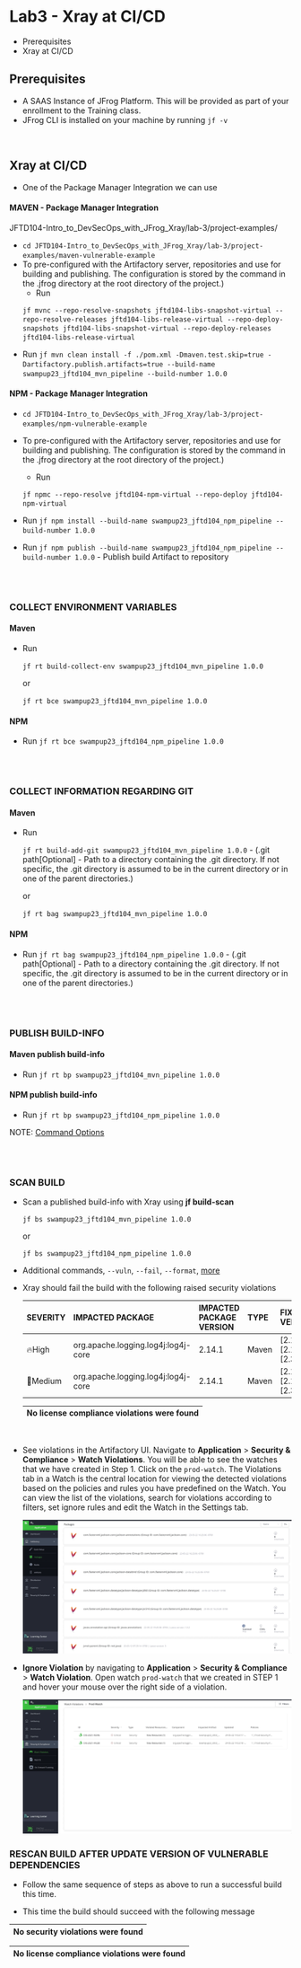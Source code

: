 # Lab3 - Xray at CI/CD 
- Prerequisites
- Xray at CI/CD

## Prerequisites
- A SAAS Instance of JFrog Platform. This will be provided as part of your enrollment to the Training class.
- JFrog CLI is installed on your machine by running `jf -v`

<br/>

## Xray at CI/CD
- One of the Package Manager Integration we can use

#### MAVEN - Package Manager Integration
JFTD104-Intro_to_DevSecOps_with_JFrog_Xray/lab-3/project-examples/
- `cd JFTD104-Intro_to_DevSecOps_with_JFrog_Xray/lab-3/project-examples/maven-vulnerable-example`
- To pre-configured with the Artifactory server, repositories and use for building and publishing. The configuration is stored by the command in the .jfrog directory at the root directory of the project.)
  - Run 
  ```
  jf mvnc --repo-resolve-snapshots jftd104-libs-snapshot-virtual --repo-resolve-releases jftd104-libs-release-virtual --repo-deploy-snapshots jftd104-libs-snapshot-virtual --repo-deploy-releases jftd104-libs-release-virtual
  ```
- Run ``jf mvn clean install -f ./pom.xml -Dmaven.test.skip=true -Dartifactory.publish.artifacts=true --build-name swampup23_jftd104_mvn_pipeline --build-number 1.0.0``

#### NPM - Package Manager Integration
- `cd JFTD104-Intro_to_DevSecOps_with_JFrog_Xray/lab-3/project-examples/npm-vulnerable-example`
- To pre-configured with the Artifactory server, repositories and use for building and publishing. The configuration is stored by the command in the .jfrog directory at the root directory of the project.)

  - Run 
  ```
  jf npmc --repo-resolve jftd104-npm-virtual --repo-deploy jftd104-npm-virtual 
  ```
- Run ``jf npm install --build-name swampup23_jftd104_npm_pipeline --build-number 1.0.0``
- Run ``jf npm publish --build-name swampup23_jftd104_npm_pipeline --build-number 1.0.0`` - Publish build Artifact to repository

<br />
<br />

### COLLECT ENVIRONMENT VARIABLES
#### Maven
- Run

  ``jf rt build-collect-env swampup23_jftd104_mvn_pipeline 1.0.0``

  or

  ``jf rt bce swampup23_jftd104_mvn_pipeline 1.0.0``

#### NPM
- Run ``jf rt bce swampup23_jftd104_npm_pipeline 1.0.0``

<br />
<br />

### COLLECT INFORMATION REGARDING GIT
#### Maven
- Run

  ``jf rt build-add-git swampup23_jftd104_mvn_pipeline 1.0.0`` - (.git path[Optional] - Path to a directory containing the .git directory. If not specific, the .git directory is assumed to be in the current directory or in one of the parent directories.)

  or

  ``jf rt bag swampup23_jftd104_mvn_pipeline 1.0.0``

#### NPM
- Run ``jf rt bag swampup23_jftd104_npm_pipeline 1.0.0``  - (.git path[Optional] - Path to a directory containing the .git directory. If not specific, the .git directory is assumed to be in the current directory or in one of the parent directories.)

<br />
<br />

### PUBLISH BUILD-INFO
#### Maven publish build-info
- Run ``jf rt bp swampup23_jftd104_mvn_pipeline 1.0.0``

#### NPM publish build-info
- Run ``jf rt bp swampup23_jftd104_npm_pipeline 1.0.0``

NOTE: [Command Options](https://www.jfrog.com/confluence/display/CLI/CLI+for+JFrog+Artifactory#CLIforJFrogArtifactory-PublishingBuild-Info)

<br />
<br />

### SCAN BUILD
- Scan a published build-info with Xray using **jf build-scan**
  ```
  jf bs swampup23_jftd104_mvn_pipeline 1.0.0
  ```
  or
  ```
  jf bs swampup23_jftd104_npm_pipeline 1.0.0
  ```
- Additional commands, `--vuln`, `--fail`, `--format`, [more](https://www.jfrog.com/confluence/display/CLI/CLI+for+JFrog+Xray#CLIforJFrogXray-ScanningPublishedBuilds)
- Xray should fail the build with the following raised security violations
  
  | SEVERITY | IMPACTED PACKAGE | IMPACTED PACKAGE VERSION | TYPE  | FIXED VERSIONS | COMPONENT | COMPONENT VERSION | CVE |
  | -------- | ---------------- | ------------------------ | ----- | -------------- | --------  | ----------------- | -------- |
  | 🔥High   | org.apache.logging.log4j:log4j-core | 2.14.1 | Maven | [2.12.2] [2.15.0] [2.3.1] | org.apache.logging.log4j:log4j-core | 2.14.1  | CVE-2021-44228 |
  | 🎃Medium | org.apache.logging.log4j:log4j-core | 2.14.1 | Maven | [2.12.2] [2.16.0] [2.3.1] | org.apache.logging.log4j:log4j-core | 2.14.1  | CVE-2021-45046 |

  | No license compliance violations were found |
  | ----- |

<br />

- See violations in the Artifactory UI. Navigate to **Application** > **Security & Compliance** > **Watch Violations**. You will be able to see the watches that we have created in Step 1. Click on the `prod-watch`. The Violations tab in a Watch is the central location for viewing the detected violations based on the policies and rules you have predefined on the Watch. You can view the list of the violations, search for violations according to filters, set ignore rules and edit the Watch in the Settings tab.

  ![New Watch](images/3-1.gif)

- **Ignore Violation** by navigating to **Application** > **Security & Compliance** > **Watch Violation**. Open watch `prod-watch` that we created in STEP 1 and hover your mouse over the right side of a violation.

  ![New Watch](images/3-2.gif)

### RESCAN BUILD AFTER UPDATE VERSION OF VULNERABLE DEPENDENCIES 

- Follow the same sequence of steps as above to run a successful build this time.

- This time the build should succeed with the following message


| No security violations were found |
| ----------- |

| No license compliance violations were found |
| -------- |
